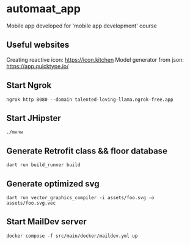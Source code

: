 # automaat_app

Mobile app developed for 'mobile app development' course

## Useful websites

Creating reactive icon: https://icon.kitchen
Model generator from json: https://app.quicktype.io/

## Start Ngrok
```
ngrok http 8080 --domain talented-loving-llama.ngrok-free.app
```
## Start JHipster
```
./mvnw
```
## Generate Retrofit class && floor database
```
dart run build_runner build
```

## Generate optimized svg
```
dart run vector_graphics_compiler -i assets/foo.svg -o assets/foo.svg.vec
```

## Start MailDev server
```
docker compose -f src/main/docker/maildev.yml up
```